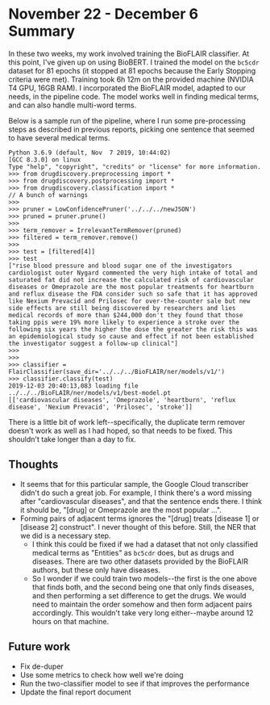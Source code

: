 # November 22 - December 6 Summary

In these two weeks, my work involved training the BioFLAIR classifier. At this point, I've given up on using BioBERT. I trained the model on the `bc5cdr` dataset for 81 epochs (it stopped at 81 epochs because the Early Stopping criteria were met). Training took 6h 12m on the provided machine (NVIDIA T4 GPU, 16GB RAM). I incorporated the BioFLAIR model, adapted to our needs, in the pipeline code. The model works well in finding medical terms, and can also handle multi-word terms.

Below is a sample run of the pipeline, where I run some pre-processing steps as described in previous reports, picking one sentence that seemed to have several medical terms.

```
Python 3.6.9 (default, Nov  7 2019, 10:44:02) 
[GCC 8.3.0] on linux
Type "help", "copyright", "credits" or "license" for more information.
>>> from drugdiscovery.preprocessing import *
>>> from drugdiscovery.postprocessing import *
>>> from drugdiscovery.classification import *
// A bunch of warnings
>>> 
>>> pruner = LowConfidencePruner('../../../newJSON')
>>> pruned = pruner.prune()
>>> 
>>> term_remover = IrrelevantTermRemover(pruned)
>>> filtered = term_remover.remove()
>>> 
>>> test = [filtered[4]]
>>> test
["rise blood pressure and blood sugar one of the investigators cardiologist outer Nygard commented the very high intake of total and saturated fat did not increase the calculated risk of cardiovascular diseases or Omeprazole are the most popular treatments for heartburn and reflux disease the FDA consider such so safe that it has approved like Nexium Prevacid and Prilosec for over-the-counter sale but new side effects are still being discovered by researchers and lies medical records of more than $244,000 don't they found that those taking ppis were 19% more likely to experience a stroke over the following six years the higher the dose the greater the risk this was an epidemiological study so cause and effect if not been established the investigator suggest a follow-up clinical"]
>>> 
>>> 
>>> classifier = FlairClassifier(save_dir='../../../BioFLAIR/ner/models/v1/')
>>> classifier.classify(test)
2019-12-03 20:40:13,083 loading file ../../../BioFLAIR/ner/models/v1/best-model.pt
[['cardiovascular diseases', 'Omeprazole', 'heartburn', 'reflux disease', 'Nexium Prevacid', 'Prilosec', 'stroke']]
```

There is a little bit of work left--specifically, the duplicate term remover doesn't work as well as I had hoped, so that needs to be fixed. This shouldn't take longer than a day to fix.

## Thoughts

* It seems that for this particular sample, the Google Cloud transcriber didn't do such a great job. For example, I think there's a word missing after "cardiovascular diseases", and that the sentence ends there. I think it should be, "[drug] or Omeprazole are the most popular ...".
* Forming pairs of adjacent terms ignores the "[drug] treats [disease 1] or [disease 2] construct". I never thought of this before. Still, the NER that we did is a necessary step.
    * I think this could be fixed if we had a dataset that not only classified medical terms as "Entities" as `bc5cdr` does, but as drugs and diseases. There are two other datasets provided by the BioFLAIR authors, but these only have diseases. 
    * So I wonder if we could train two models--the first is the one above that finds both, and the second being one that only finds diseases, and then performing a set difference to get the drugs. We would need to maintain the order somehow and then form adjacent pairs accordingly. This wouldn't take very long either--maybe around 12 hours on that machine.

## Future work

* Fix de-duper
* Use some metrics to check how well we're doing
* Run the two-classifier model to see if that improves the performance
* Update the final report document